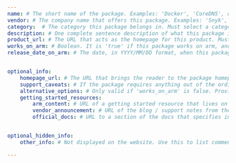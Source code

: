 ```yaml
---
name: # The short name of the package. Examples: 'Docker', 'CoreDNS', or 'Snyk Container'.
vendor: # The company name that offers this package. Examples: 'Snyk', or 'Oracle'.
category:  # The category this package belongs in. Must select a category (not the group name) from the package_category_list.yml at the top of the directory structure. Examples: 'Operating System', or 'Databases - noSQL'.
description: # One complete sentence description of what this package is, ending in a period. If it has an open source equivalent, include what makes this commercial package different.
product_url: # The URL that acts as the homepage for this product. Must start with 'https://'.
works_on_arm: # Boolean. It is 'true' if this package works on arm, and 'false' if not.
release_date_on_arm: # The date, in YYYY/MM/DD format, when this package first worked on Arm. Example: '2024/04/21'.


optional_info:
    homepage_url: # The URL that brings the reader to the package homepage to learn more high-level info about it. Must start with 'https://'.
    support_caveats: # If the package requires anything out of the ordinary to work on Arm, such as extra library installs or varying support across common Linux OSes, explain here. 
    alternative_options: # Only valid if 'works_on_arm' is false. Provide the name of one or more packages that address the same problem a developer is trying to solve.
    getting_started_resources:
        arm_content: # URL of a getting started resource that lives on an Arm digital domain such as learn.arm.com or community.arm.com. Must start with 'https://'.
        vendor_announcement: # URL of the blog / support notes from the vendor that announced Arm support. Must start with 'https://'.
        official_docs: # URL to a section of the docs that specifies installing on Arm if present, otherwise list the general 'getting started' docs.


optional_hidden_info:
    other_info: # Not displayed on the website. Use this to list comments that will make package maintenance easier.

---
```

